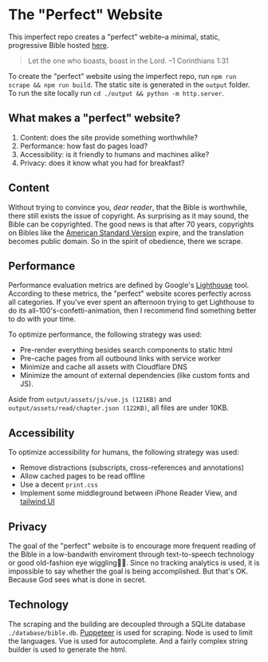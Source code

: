 # The "Perfect" Website
This imperfect repo creates a "perfect" webite&ndash;a minimal, static, progressive Bible hosted [here](https://minimalbible.com/read/Matthew+5).

>Let the one who boasts, boast in the Lord.
>&ndash;1 Corinthians 1:31

To create the "perfect" website using the imperfect repo, run `npm run scrape && npm run build`. The static site is generated in the `output` folder. To run the site locally run `cd ./output && python -m http.server`.


What makes a "perfect" website?
------
1. Content: does the site provide something worthwhile? 
2. Performance: how fast do pages load? 
4. Accessibility: is it friendly to humans and machines alike?
5. Privacy: does it know what you had for breakfast?


Content
------
Without trying to convince you, *dear reader*, that the Bible is worthwhile, there still exists the issue of copyright. As surprising as it may sound, the Bible can be copyrighted. The good news is that after 70 years, copyrights on Bibles like the [American Standard Version](https://www.biblegateway.com/versions/American-Standard-Version-ASV-Bible/#copy) expire, and the translation becomes public domain. So in the spirit of obedience, there we scrape.


Performance
------
Performance evaluation metrics are defined by Google's [Lighthouse](https://developers.google.com/web/tools/lighthouse) tool. According to these metrics, the "perfect" website scores perfectly across all categories. If you've ever spent an afternoon trying to get Lighthouse to do its all-100's-confetti-animation, then I recommend find something better to do with your time. 

To optimize performance, the following strategy was used:

- Pre-render everything besides search components to static html
- Pre-cache pages from all outbound links with service worker
- Minimize and cache all assets with Cloudflare DNS
- Minimize the amount of external dependencies (like custom fonts and JS).

Aside from `output/assets/js/vue.js (121KB)` and `output/assets/read/chapter.json (122KB)`, all files are under 10KB.


Accessibility
------
To optimize accessibility for humans, the following strategy was used:

- Remove distractions (subscripts, cross-references and annotations)
- Allow cached pages to be read offline
- Use a decent `print.css`
- Implement some middleground between iPhone Reader View, and [tailwind UI](https://tailwindui.com/)

Privacy
------
The goal of the "perfect" website is to encourage more frequent reading of the Bible in a low-bandwith enviroment through text-to-speech technology or good old-fashion eye wiggling:eyes::eyes:. Since no tracking analytics is used, it is impossible to say whether the goal is being accomplished. But that's OK. Because God sees what is done in secret.


Technology
------
The scraping and the building are decoupled through a SQLite database `./database/bible.db`. [Puppeteer](https://github.com/checkly/puppeteer-examples) is used for scraping. Node is used to limit the languages. Vue is used for autocomplete. And a fairly complex string builder is used to generate the html. 


